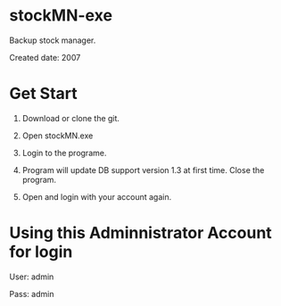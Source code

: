 stockMN-exe
===========

Backup stock manager. 

Created date: 2007

Get Start
=========

1. Download or clone the git.

2. Open stockMN.exe

3. Login to the programe.

4. Program will update DB support version 1.3 at first time. Close the program.

5. Open and login with your account again.


Using this Adminnistrator Account for login
===========================================

User: admin

Pass: admin
